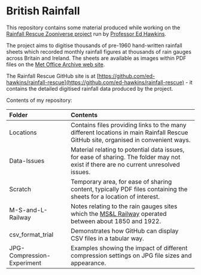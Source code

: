 # British Rainfall

This repository contains some material produced while working on the [Rainfall Rescue Zooniverse project](https://www.zooniverse.org/projects/edh/rainfall-rescue) run by [Professor Ed Hawkins](http://www.met.reading.ac.uk/~ed/home/index.php). 

The project aims to digitise thousands of pre-1960 hand-written rainfall sheets which recorded monthly rainfall figures at thousands of rain gauges across Britain and Ireland. The sheets are available as images within PDF files on the [Met Office Archive web site](https://digital.nmla.metoffice.gov.uk/).

The Rainfall Rescue GitHub site is at [https://github.com/ed-hawkins/rainfall-rescue](https://github.com/ed-hawkins/rainfall-rescue) - it contains the detailed digitised rainfall data produced by the project. 

Contents of my repository:

|Folder|Contents|
|:--|:--|
|Locations|Contains files providing links to the many different locations in main Rainfall Rescue GitHub site, organised in convenient ways.|
|Data-Issues|Material relating to potential data issues, for ease of sharing. The folder may not exist if there are no current unresolved issues.|
|Scratch|Temporary area, for ease of sharing content, typically PDF files containing the sheets for a location of interest.|
|M-S-and-L-Railway|Notes relating to the rain gauges sites which the [MS&L Railway](https://en.wikipedia.org/wiki/Manchester,_Sheffield_and_Lincolnshire_Railway) operated between about 1850 and 1922.
|csv_format_trial|Demonstrates how GitHub can display CSV files in a tabular way.|
|JPG-Compression-Experiment|Examples showing the impact of different compression settings on JPG file sizes and appearance.|













